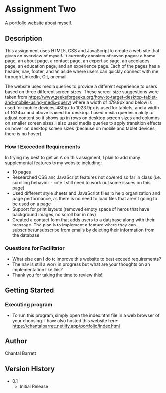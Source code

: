 # Assignment Two

A portfolio website about myself.

## Description

This assignment uses HTML5, CSS and JavaScript to create a web site that gives an overview of myself. It currently consists of seven pages: a home page, an about page, a contact page, an expertise page, an accolades page, an education page, and an experience page. Each of the pages has a header, nav, footer, and an aside where users can quickly connect with me through LinkedIn, Git, or email. 

The website uses media queries to provide a different experience to users based on three different screen sizes. These screen size suggestions were taken from https://www.geeksforgeeks.org/how-to-target-desktop-tablet-and-mobile-using-media-query/ where a width of 479.9px and below is used for mobile devices, 480px to 1023.9px is used for tablets, and a width of 1024px and above is used for desktop. I used media queries mainly to adjust content so it shows up in rows on desktop screen sizes and columns on smaller screen sizes. I also used media queries to apply transition effects on hover on desktop screen sizes (because on mobile and tablet devices, there is no hover).

### How I Exceeded Requirements

In trying my best to get an A on this assigment, I plan to add many supplemental features to my website including:
- 10 pages
- Researched CSS and JavaScript features not covered so far in class (i.e. scrolling behavior - note I still need to work out some issues on this page)
- Used different style sheets and JavaScript files to help organization and page performance, as there is no need to load files that aren't going to be used on a page
- Support for print layouts (removed empty space of heros that have background images, no scroll bar in nav)
- Created a contact form that adds users to a database along with their message. The plan is to implement a feature where they can subscribe/unsubscribe from emails by deleting their information from the database

### Questions for Facilitator
- What else can I do to improve this website to best exceed requirements?
- The nav is still a work in progress but what are your thoughts on an implementation like this?
- Thank you for taking the time to review this!! 

## Getting Started

### Executing program

* To run this program, simply open the index.html file in a web browser of your choosing. I have also hosted this website here: https://chantalbarrett.netlify.app/portfolio/index.html

## Author

Chantal Barrett

## Version History

* 0.1
    * Initial Release